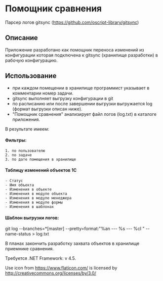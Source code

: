# Помощник сравнения

Парсер логов gitsync (https://github.com/oscript-library/gitsync)


Описание
--------

Приложение разработано как помощник переноса изменений из конфигурации которая подключена к gitsync (хранилище разработки) в рабочую конфигурацию.


Использование
--------

- при каждом помещении в хранилище программист указывает в комментарии номер задачи.
- gitsync выполняет выгрузку конфигурации в git
- по расписанию или после завершении выгрузки выгружается log (формат выгрузки описан ниже). 
- "Помощник сравнения" анализирует файл логов (log.txt) в каталоге приложения.

В результате имеем:
#### Фильтры:
```bsl
1. по пользователю
2. по задаче
3. по дате помещения в хранилище
```
#### Таблицу изменений объектов 1С
```bsl
- Статус
- Имя объекта
- Изменения в объекте
- Изменения в модуле объекта
- Изменения в модуле менеджера
- Изменения в модуле формы
- Изменения в шаблонах
```



#### Шаблон выгрузки логов:
git log --branches=*[master] --pretty=format:"%an --- %s --- %cI " --name-status > log.txt



В планах закончить разработку захвата объектов в хранилище приемнике сравнения.



Требуется .NET Framework: v 4.5.


Use icon from https://www.flaticon.com/ is licensed by http://creativecommons.org/licenses/by/3.0/